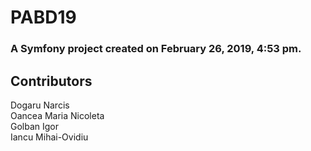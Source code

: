 PABD19
======

### A Symfony project created on February 26, 2019, 4:53 pm.

## Contributors

Dogaru Narcis  
Oancea Maria Nicoleta  
Golban Igor  
Iancu Mihai-Ovidiu
